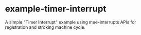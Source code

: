 # example-timer-interrupt
A simple "Timer Interrupt" example using mee-interrupts APIs for registration and stroking machine cycle.
